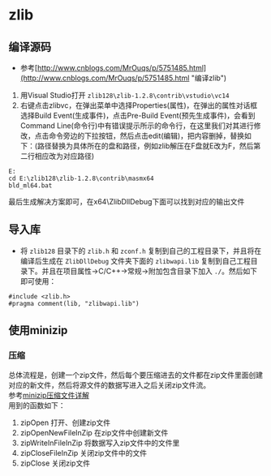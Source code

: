 # zlib
## 编译源码
* 参考[http://www.cnblogs.com/MrOuqs/p/5751485.html](http://www.cnblogs.com/MrOuqs/p/5751485.html "编译zlib") 

1. 用Visual Studio打开 `zlib128\zlib-1.2.8\contrib\vstudio\vc14` 
2. 右键点击zlibvc，在弹出菜单中选择Properties(属性)，在弹出的属性对话框选择Build Event(生成事件)，点击Pre-Build Event(预先生成事件)，会看到Command Line(命令行)中有错误提示所示的命令行，在这里我们对其进行修改，点击命令旁边的下拉按钮，然后点击edit(编辑)，把内容删掉，替换如下：(路径替换为具体所在的盘和路径，例如zlib解压在F盘就E改为F，然后第二行相应改为对应路径)
```
E:
cd E:\zlib128\zlib-1.2.8\contrib\masmx64
bld_ml64.bat
```
最后生成解决方案即可，在x64\ZlibDllDebug下面可以找到对应的输出文件

## 导入库
* 将 `zlib128` 目录下的 `zlib.h` 和 `zconf.h` 复制到自己的工程目录下，并且将在编译后生成在 `ZlibDllDebug` 文件夹下面的 `zlibwapi.lib` 复制到自己工程目录下。并且在项目属性->C/C++->常规->附加包含目录下加入 `./`。然后如下即可使用：
```
#include <zlib.h>
#pragma comment(lib, "zlibwapi.lib")
```

## 使用minizip
### 压缩
总体流程是，创建一个zip文件，然后每个要压缩进去的文件都在zip文件里面创建对应的新文件，然后将源文件的数据写进入之后关闭zip文件流。  
参考[minizip压缩文件详解](http://blog.csdn.net/shineorrain/article/details/26138129)   
用到的函数如下：

1.  zipOpen  打开、创建zip文件
2.  zipOpenNewFileInZip  在zip文件中创建新文件
3.  zipWriteInFileInZip  将数据写入zip文件中的文件里
4.  zipCloseFileInZip    关闭zip文件中的文件
5.  zipClose  关闭zip文件

